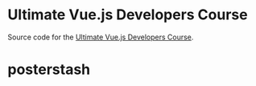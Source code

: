 # Ultimate Vue.js Developers Course

Source code for the [Ultimate Vue.js Developers Course](http://bit.ly/2mPK8ny).
# posterstash
